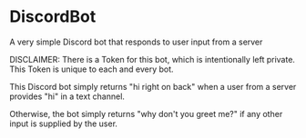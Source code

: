 # DiscordBot
A very simple Discord bot that responds to user input from a server

DISCLAIMER: There is a Token for this bot, which is intentionally left private. This Token is unique to each and every bot.

This Discord bot simply returns "hi right on back" when a user from a server provides "hi" in a text channel.

Otherwise, the bot simply returns "why don't you greet me?" if any other input is supplied by the user.
